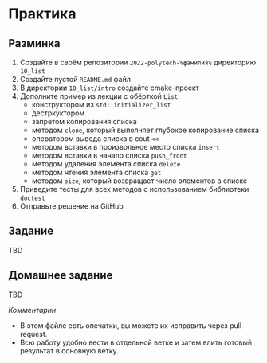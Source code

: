 # Практика

## Разминка

1. Создайте в своём репозитории `2022-polytech-%фамилия%` директорию `10_list`
2. Cоздайте пустой `README.md` файл
3. В директории `10_list/intro` создайте cmake-проект
4. Дополните пример из лекции с обёрткой `List`:
    - конструктором из `std::initializer_list`
    - дестркуктором
    - запретом копирования списка
    - методом `clone`, который выполняет глубокое копирование списка
    - оператором вывода списка в cout `<<`
    - методом вставки в произвольное место списка `insert` 
    - методом вставки в начало списка `push_front` 
    - методом удаления элемента списка `delete`
    - методом чтения элемента списка `get`
    - методом `size`, который возвращает число элементов в списке
5. Приведите тесты для всех методов с использованием библиотеки `doctest`
8. Отправьте решение на GitHub


## Задание

TBD


## Домашнее задание

TBD

*Комментарии*
- В этом файле есть опечатки, вы можете их исправить через pull request.
- Всю работу удобно вести в отдельной ветке и затем влить готовый результат в основную ветку.
